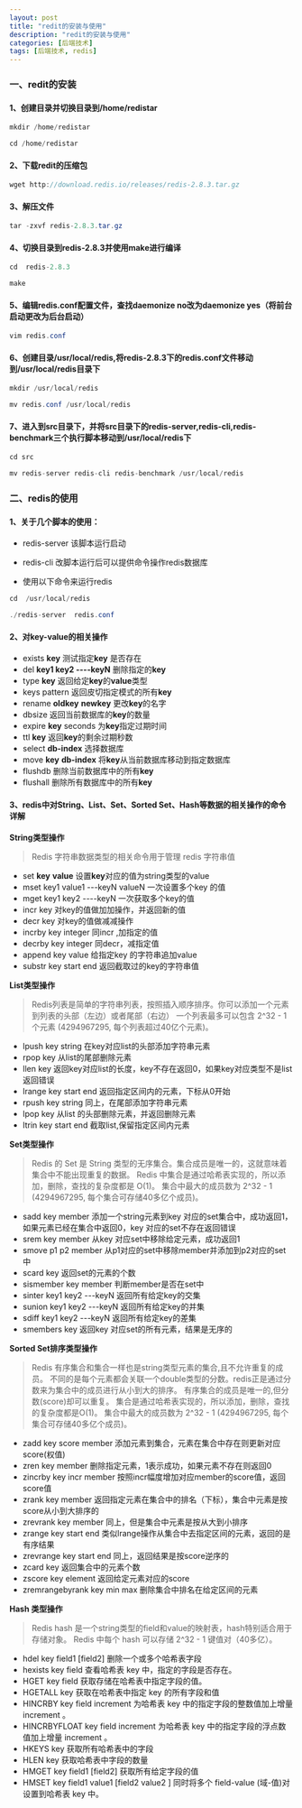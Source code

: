 ```yaml
---
layout: post
title: "redit的安装与使用"
description: "redit的安装与使用"
categories: [后端技术]
tags: [后端技术, redis]
---
```



### 一、redit的安装
#### 1、创建目录并切换目录到/home/redistar

```Java
mkdir /home/redistar 

cd /home/redistar
```
#### 2、下载redit的压缩包

```Java
wget http://download.redis.io/releases/redis-2.8.3.tar.gz
```
#### 3、解压文件

```Java
tar -zxvf redis-2.8.3.tar.gz
```

#### 4、切换目录到redis-2.8.3并使用make进行编译

```Java
cd  redis-2.8.3

make
```
#### 5、编辑redis.conf配置文件，查找daemonize no改为daemonize yes（将前台启动更改为后台启动）

```Java
vim redis.conf

```

#### 6、创建目录/usr/local/redis,将redis-2.8.3下的redis.conf文件移动到/usr/local/redis目录下

```Java
mkdir /usr/local/redis

mv redis.conf /usr/local/redis
```

#### 7、进入到src目录下，并将src目录下的redis-server,redis-cli,redis-benchmark三个执行脚本移动到/usr/local/redis下

```Java
cd src

mv redis-server redis-cli redis-benchmark /usr/local/redis
```

### 二、redis的使用

#### 1、关于几个脚本的使用：
- redis-server  该脚本运行启动


- redis-cli  改脚本运行后可以提供命令操作redis数据库
- 使用以下命令来运行redis

```Java
cd  /usr/local/redis

./redis-server  redis.conf

```

#### 2、对key-value的相关操作

- exists  **key**   测试指定**key** 是否存在
- del **key1 key2 ----keyN** 删除指定的**key**
- type **key** 返回给定**key**的**value**类型
- keys pattern  返回皮切指定模式的所有**key**
- rename **oldkey** **newkey**  更改**key**的名字
- dbsize  返回当前数据库的**key**的数量
- expire **key** seconds  为**key**指定过期时间
- ttl **key**  返回**key**的剩余过期秒数
- select **db-index**  选择数据库
- move  **key**  **db-index**  将**key**从当前数据库移动到指定数据库
- flushdb  删除当前数据库中的所有**key**
- flushall   删除所有数据库中的所有**key**


#### 3、redis中对String、List、Set、Sorted Set、Hash等数据的相关操作的命令详解

**String类型操作**
> Redis 字符串数据类型的相关命令用于管理 redis 字符串值


- set **key** **value** 设置**key**对应的值为string类型的value
- mset key1 value1 ---keyN valueN  一次设置多个key 的值
- mget key1 key2 ----keyN  一次获取多个key的值
- incr key 对key的值做加加操作，并返回新的值
- decr  key  对key的值做减减操作
- incrby  key  integer   同incr ,加指定的值
- decrby  key integer  同decr，减指定值
- append  key  value  给指定key 的字符串追加value
- substr   key  start  end  返回截取过的key的字符串值


**List类型操作**
> Redis列表是简单的字符串列表，按照插入顺序排序。你可以添加一个元素到列表的头部（左边）或者尾部（右边）
一个列表最多可以包含 2^32 - 1 个元素 (4294967295, 每个列表超过40亿个元素)。


- lpush key string 在key对应list的头部添加字符串元素
- rpop  key 从list的尾部删除元素
- llen  key  返回key对应list的长度，key不存在返回0，如果key对应类型不是list返回错误
- lrange  key  start  end  返回指定区间内的元素，下标从0开始
- rpush  key  string  同上，在尾部添加字符串元素
- lpop  key  从list 的头部删除元素，并返回删除元素
- ltrin  key  start   end  截取list,保留指定区间内元素


**Set类型操作**
> Redis 的 Set 是 String 类型的无序集合。集合成员是唯一的，这就意味着集合中不能出现重复的数据。
Redis 中集合是通过哈希表实现的，所以添加，删除，查找的复杂度都是 O(1)。
集合中最大的成员数为 2^32 - 1 (4294967295, 每个集合可存储40多亿个成员)。


- sadd  key  member  添加一个string元素到key 对应的set集合中，成功返回1，如果元素已经在集合中返回0，key 对应的set不存在返回错误
- srem  key  member  从key 对应set中移除给定元素，成功返回1
- smove  p1  p2  member   从p1对应的set中移除member并添加到p2对应的set中
- scard  key  返回set的元素的个数
- sismember  key  member  判断member是否在set中
- sinter  key1  key2 ---keyN  返回所有给定key的交集
- sunion  key1  key2 ---keyN  返回所有给定key的并集
- sdiff   key1  key2 ---keyN 返回所有给定key的差集
- smembers   key  返回key 对应set的所有元素，结果是无序的


**Sorted Set排序类型操作**
> Redis 有序集合和集合一样也是string类型元素的集合,且不允许重复的成员。
不同的是每个元素都会关联一个double类型的分数。redis正是通过分数来为集合中的成员进行从小到大的排序。
有序集合的成员是唯一的,但分数(score)却可以重复。
集合是通过哈希表实现的，所以添加，删除，查找的复杂度都是O(1)。 集合中最大的成员数为 2^32 - 1 (4294967295, 每个集合可存储40多亿个成员)。


- zadd   key  score  member  添加元素到集合，元素在集合中存在则更新对应 score(权值)
- zren   key  member  删除指定元素，1表示成功，如果元素不存在则返回0
- zincrby  key  incr  member 按照incr幅度增加对应member的score值，返回score值
- zrank  key  member  返回指定元素在集合中的排名（下标），集合中元素是按score从小到大排序的
- zrevrank  key  member 同上，但是集合中元素是按从大到小排序
- zrange   key  start  end  类似lrange操作从集合中去指定区间的元素，返回的是有序结果
- zrevrange  key  start  end 同上，返回结果是按score逆序的
- zcard  key  返回集合中的元素个数
- zscore  key  element  返回给定元素对应的score
- zremrangebyrank  key min  max  删除集合中排名在给定区间的元素


**Hash 类型操作**

> Redis hash 是一个string类型的field和value的映射表，hash特别适合用于存储对象。
Redis 中每个 hash 可以存储 2^32 - 1 键值对（40多亿）。

- hdel key field1 [field2] 删除一个或多个哈希表字段
- hexists  key  field  查看哈希表 key 中，指定的字段是否存在。
- 	HGET key field
获取存储在哈希表中指定字段的值。
- HGETALL key 获取在哈希表中指定 key 的所有字段和值
- HINCRBY key field increment 为哈希表 key 中的指定字段的整数值加上增量 increment 。
- HINCRBYFLOAT key field increment 为哈希表 key 中的指定字段的浮点数值加上增量 increment 。
- HKEYS key  获取所有哈希表中的字段
- HLEN key  获取哈希表中字段的数量
- HMGET key field1 [field2] 获取所有给定字段的值
- HMSET key field1 value1 [field2 value2 ] 
同时将多个 field-value (域-值)对设置到哈希表 key 中。






